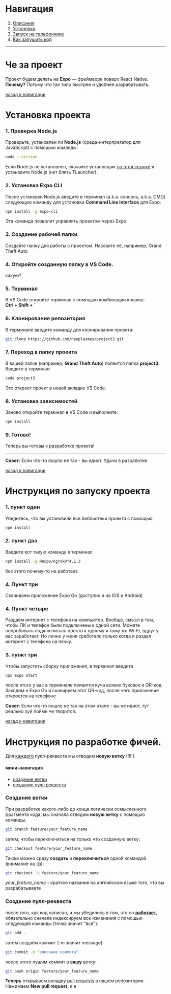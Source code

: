 # Навигация
1. [Описания](#че-за-проект)
2. [Установка](#установка-проекта)
3. [Запуск на телефончике](#инструкция-по-запуску-проекта)
4. [Как запушить код](#инструкция-по-разработке-фичей)

---

# Че за проект

Проект будем делать на **Expo** — фреймворк поверх React Native.  
**Почему?** Потому что так типо быстрее и удобнее разрабатывать.

[назад к навигации](#навигация)

# Установка проекта

### 1. Проверка Node.js
Проверьте, установлен ли **Node.js** (среда-интерпретатор для JavaScript) с помощью команды:  
```bash
node --version
```
Если Node.js не установлен, скачайте установщик [по этой ссылке](https://nodejs.org/dist/v22.15.0/node-v22.15.0-x64.msi) и установите Node.js (нет блять TLauncher).

### 2. Установка Expo CLI
После установки Node.js введите в терминал (a.k.a. консоль, a.k.a. CMD) следующую команду для установки **Command Line Interface** для Expo:  
```bash
npm install -g expo-cli
```
Эта команда позволит управлять проектом через Expo.

### 3. Создание рабочей папки
Создайте папку для работы с проектом. Назовите её, например, Grand Theft Auto. 

### 4. Откройте созданную папку в **VS Code**.
какую?

### 5. Терминал
В VS Code откройте терминал с помощью комбинации клавиш:  
**Ctrl + Shift + `** 

### 6. Клонирование репозитория
В терминале введите команду для клонирования проекта:  
```bash
git clone https://github.com/neoplasmes/project3.git
```

### 7. Переход в папку проекта
В вашей папке (например, **Grand Theft Auto**) появится папка **project3**. Введите в терминал:  
```bash
code project3
```
Это откроет проект в новой вкладке VS Code.

### 8. Установка зависимостей
Заново откройте терминал в VS Code и выполните:  
```bash
npm install
```

### 9. Готово!
Теперь вы готовы к разработке проекта!

---

**Совет**: Если что-то пошло не так - вы идиот. Удачи в разработке

[назад к навигации](#навигация)

# Инструкция по запуску проекта
### 1. пункт один
Убедитесь, что вы установили все библиотеки проекта с помощью 
```bash
npm install
```

### 2. пункт два
Введите вот такую команду в терминал
```bash
npm install -g @expo/ngrok@^4.1.3
```
без этого почему-то не работает.

### 4. Пункт три
Скачиваем приложение Expo Go (доступно и на IOS и Android)

### 4. Пункт четыре
Раздаём интернет с телефона на компьютер.
Вообще, смысл в том, чтобы ПК и телефон были подключены к одной сети. Можете попробовать подключиться просто к одному и тому же Wi-Fi, вдруг у вас заработает. Но лично у меня сработало только когда я раздал интернет с телефона на печку.

### 3. пункт три 
Чтобы запустить сборку приложения, в терминал введите
```bash
npx expo start
```
после этого  у вас в терминале появится куча всяких буковок и QR-код. Заходим в Expo Go и сканируем этот QR-код, после чего приложение откроется на телефоне

**Совет**: Если что-то пошло не так на этом этапе - вы не идиот, тут реально хуй пойми че творится.

[назад к навигации](#навигация)


# Инструкция по разработке фичей.
Для <u>каждого</u> пулл-реквеста мы отводим <b>новую ветку</b> (!!!!). </br>

#### мини-навигация
- [создание ветки](#создание-ветки)
- [создание пулл реквеста](#создание-ветки)

### Создание ветки
При разработке какого-либо до конца логически осмысленного фрагмента кода, мы сначала отводим <b>новую ветку</b> с помощью команды.
```bash
git branch feature/your_feature_name
```
затем, чтобы переключиться на только что созданную ветку: 
```bash
git checkout feature/your_feature_name
```
Также можно сразу <b>создать</b> и <b>переключиться</b> одной командой (внимание на <u>-b</u>):
```bash
git checkout -b feature/your_feature_name
```

<i>your_feature_name</i> - краткое название на английском языке того, что вы разрабатываете

### Создание пулл-реквеста
после того, как код написан, и мы убедились в том, что он <b><u>работает</b></u>, обязательно сначала индексируем все изменения с помощью следующей команды (точка значит "всё"):

```bash
git add .
```

затем создаём коммит (-m значит message):
```bash
git commit -m "описание коммита"
```

после этого пушим коммит в <b>вашу</b> ветку:
```bash
git push origin feature/your_feature_name
```

<b>Теперь</b> открываем вкладку <a href="https://github.com/neoplasmes/project3/pulls">pull requests</a> в нашем репозитории. Нажимаем <b>New pull request</b>, и в 